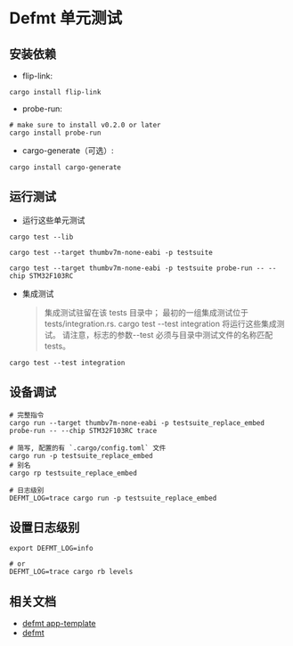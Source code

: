 # Defmt 单元测试

## 安装依赖

- flip-link:

```shell
cargo install flip-link
```

- probe-run:

```shell
# make sure to install v0.2.0 or later
cargo install probe-run
```

- cargo-generate（可选）:

```shell
cargo install cargo-generate
```

## 运行测试

- 运行这些单元测试

```shell
cargo test --lib

cargo test --target thumbv7m-none-eabi -p testsuite

cargo test --target thumbv7m-none-eabi -p testsuite probe-run -- --chip STM32F103RC
```

- 集成测试
  > 集成测试驻留在该 tests 目录中；
  > 最初的一组集成测试位于 tests/integration.rs.
  > cargo test --test integration 将运行这些集成测试。
  > 请注意，标志的参数--test 必须与目录中测试文件的名称匹配 tests。

```shell
cargo test --test integration
```

## 设备调试

```shell
# 完整指令
cargo run --target thumbv7m-none-eabi -p testsuite_replace_embed probe-run -- --chip STM32F103RC trace

# 简写, 配置的有 `.cargo/config.toml` 文件
cargo run -p testsuite_replace_embed
# 别名
cargo rp testsuite_replace_embed

# 日志级别
DEFMT_LOG=trace cargo run -p testsuite_replace_embed

```

## 设置日志级别

```shell
export DEFMT_LOG=info

# or
DEFMT_LOG=trace cargo rb levels
```

## 相关文档

- [defmt app-template](https://github.com/knurling-rs/app-template)
- [defmt](https://github.com/knurling-rs/defmt)
